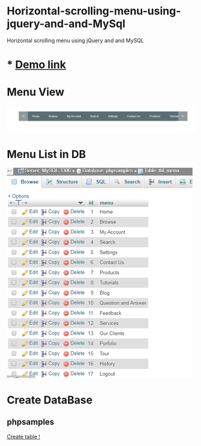 # Horizontal-scrolling-menu-using-jquery-and-and-MySql
Horizontal scrolling menu using jQuery and  and MySQL

# * <a href="http://demo.tutorialwala.com/Horizontal-scrolling-menu-using-jquery-and-and-MySql/" target='_blank'>Demo link</a>

# Menu View 
![Slide Menu View](https://github.com/MohitPrakashSharma/Horizontal-scrolling-menu-using-jquery-and-and-MySql/blob/master/demo-menu.png)     

# Menu List in DB
![Menu List in DB](https://github.com/MohitPrakashSharma/Horizontal-scrolling-menu-using-jquery-and-and-MySql/blob/master/demo-menu-db.png)


# Create DataBase  
## phpsamples
[Create table !](https://github.com/MohitPrakashSharma/Horizontal-scrolling-menu-using-jquery-and-and-MySql/blob/master/menu.sql)
